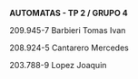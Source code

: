 **AUTOMATAS - TP 2 / GRUPO 4** 

209.945-7  Barbieri  Tomas Ivan

208.924-5  Cantarero  Mercedes

203.788-9  Lopez  Joaquin
